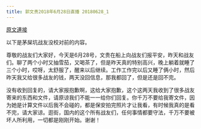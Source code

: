 ```yaml
---
title: 郭文贵2018年6月28日直播 20180628_1
---
```


[原文連接](https://gnews.org/ThreadView/53477965)

以下是茅屎坑战友没校对前的内容。

  尊敬的战友们大家好，今天是6月28号，文贵在船上向战友们报平安，昨天和战友们。聊了两个小时又抽雪茄，又喝茶了，但是昨天真的特别高兴，晚上躺着就睡了三个小时，哎呀，太舒服了，醒来以后继续。工作工作完以后又睡了俩小时，然后昨天我又给很多战友的钱，两天没回信息，那我都回了，但是还是回不完。

  没有收到回复的，请大家报抱歉啊，这给大家抱歉，这个这两天我收到了很多战友寄来的东西和文件，请原谅我们不能一一给你们回复。你千万不要给我寄文件，因为她是计算文件以后我不会碰的，都是保安拍完照片才让我看，有时候我真的是看不完，请大家谅。逛街，国内的这个所有战友们，任何事情都要守法，千万不要被坏人所利用，一切都是刚刚开始。谢谢！
